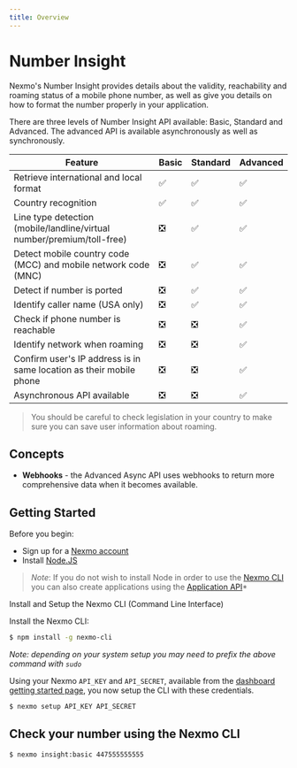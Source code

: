 ```yaml
---
title: Overview
---
```


# Number Insight

Nexmo's Number Insight provides details about the validity, reachability and roaming status of a mobile phone number, as well as give you details on how to format the number properly in your application.

There are three levels of Number Insight API available: Basic, Standard and Advanced. The advanced API is available asynchronously as well as synchronously.

Feature | Basic | Standard | Advanced
--|--|--|--
Retrieve international and local format | ✅ | ✅ | ✅
Country recognition | ✅ | ✅ | ✅
Line type detection (mobile/landline/virtual number/premium/toll-free) | ❎ | ✅ | ✅
Detect mobile country code (MCC) and mobile network code (MNC) | ❎ | ✅ | ✅
Detect if number is ported | ❎ | ✅ | ✅
Identify caller name (USA only) | ❎ | ✅ | ✅
Check if phone number is reachable | ❎ | ❎ | ✅
Identify network when roaming | ❎ | ❎ | ✅
Confirm user's IP address is in same location as their mobile phone | ❎ | ❎ | ✅
Asynchronous API available | ❎ | ❎ | ✅

> You should be careful to check legislation in your country to make sure you can save user information about roaming.

## Concepts

* **Webhooks** - the Advanced Async API uses webhooks to return more comprehensive data when it becomes available.

## Getting Started

Before you begin:

* Sign up for a [Nexmo account](https://dashboard.nexmo.com/signup)
* Install [Node.JS](https://nodejs.org/en/download/)

> *Note*: If you do not wish to install Node in order to use the [Nexmo CLI](/tools) you can also create applications using the [Application API](https://docs.nexmo.com/tools/application-api)*

Install and Setup the Nexmo CLI (Command Line Interface)

Install the Nexmo CLI:

```bash
$ npm install -g nexmo-cli
```

*Note: depending on your system setup you may need to prefix the above command with `sudo`*

Using your Nexmo `API_KEY` and `API_SECRET`, available from the [dashboard getting started page](https://dashboard.nexmo.com/getting-started-guide), you now setup the CLI with these credentials.

```bash
$ nexmo setup API_KEY API_SECRET
```

## Check your number using the Nexmo CLI

```bash
$ nexmo insight:basic 447555555555
